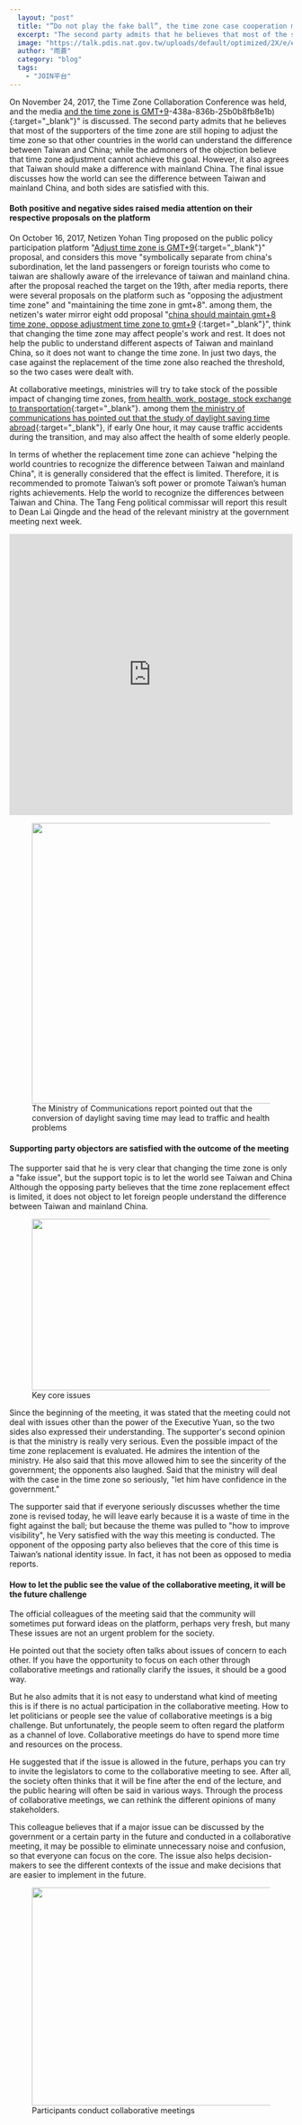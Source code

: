 ```yaml
---
  layout: "post"
  title: "”Do not play the fake ball”, the time zone case cooperation meeting is both positive and negative"
  excerpt: "The second party admits that he believes that most of the supporters of the time zone are still hoping to adjust the time zone so that other countries in the world can understand the difference between Taiwan and China; while the admoners of the objection believe that time zone adjustment cannot achieve this goal. However, it also agrees that Taiwan should make a difference with mainland China. The final issue discusses how the world can see the difference between Taiwan and mainland China, and both sides are satisfied with this."
  image: "https://talk.pdis.nat.gov.tw/uploads/default/optimized/2X/e/e52c6cc4ed8dbdcf6acd68b64c6ad0ed5ef86efe_1_682x499.png"
  author: "雨蒼"
  category: "blog"
  tags: 
    - "JOIN平台"
---
```



On November 24, 2017, the Time Zone Collaboration Conference was held, and the media [and the time zone is GMT+9](https://join.gov.tw/idea/detail/90028e3c-f785)-438a-836b-25b0b8fb8e1b){:target=&quot;_blank&quot;}&quot; is discussed. The second party admits that he believes that most of the supporters of the time zone are still hoping to adjust the time zone so that other countries in the world can understand the difference between Taiwan and China; while the admoners of the objection believe that time zone adjustment cannot achieve this goal. However, it also agrees that Taiwan should make a difference with mainland China. The final issue discusses how the world can see the difference between Taiwan and mainland China, and both sides are satisfied with this. 

#### Both positive and negative sides raised media attention on their respective proposals on the platform

On October 16, 2017, Netizen Yohan Ting proposed on the public policy participation platform &quot;[Adjust time zone is GMT+9](https_join.gov.tw/idea/detail/90028e3c-f785-438a-836b-25b0b8fb8e1b){:target=&quot;_blank&quot;}&quot; proposal, and considers this move &quot;symbolically separate from china&#39;s subordination, let the land passengers or foreign tourists who come to taiwan are shallowly aware of the irrelevance of taiwan and mainland china. after the proposal reached the target on the 19th, after media reports, there were several proposals on the platform such as &quot;opposing the adjustment time zone&quot; and &quot;maintaining the time zone in gmt+8&quot;. among them, the netizen&#39;s water mirror eight odd proposal &quot;[china should maintain gmt+8 time zone, oppose adjustment time zone to gmt+9](https://join.gov.tw/idea/detail/ed306cd5-420c-44b6-aacc-b5061b0799dc) {:target=&quot;_blank&quot;}&quot;, think that changing the time zone may affect people&#39;s work and rest. It does not help the public to understand different aspects of Taiwan and mainland China, so it does not want to change the time zone. In just two days, the case against the replacement of the time zone also reached the threshold, so the two cases were dealt with. 

At collaborative meetings, ministries will try to take stock of the possible impact of changing time zones, [from health, work, postage, stock exchange to transportation](https://realtimeboard.com/app/board/o9j_k0utgyc=/){:target=&quot;_blank&quot;}. among them [the ministry of communications has pointed out that the study of daylight saving time abroad](https://issuu.com/pdis.tw/docs/2017-11-24________________.pptx_e7f524baa0bd0c){:target=&quot;_blank&quot;}, if early One hour, it may cause traffic accidents during the transition, and may also affect the health of some elderly people. 

In terms of whether the replacement time zone can achieve &quot;helping the world countries to recognize the difference between Taiwan and mainland China&quot;, it is generally considered that the effect is limited. Therefore, it is recommended to promote Taiwan’s soft power or promote Taiwan’s human rights achievements. Help the world to recognize the differences between Taiwan and China. The Tang Feng political commissar will report this result to Dean Lai Qingde and the head of the relevant ministry at the government meeting next week. 

 <iframe width="100%" height="500" title="Realtimeboard" src="https://realtimeboard.com/app/embed/o9J_k0UTgYc=/?&pres=1" frameborder="0" scrolling="no" allowfullscreen></iframe> 

 <figure> 
 <img src="/assets/imgs/e52c6cc4ed8dbdcf6acd68b64c6ad0ed5ef86efe.png" width="682" height="499"> 
 <figcaption> The Ministry of Communications report pointed out that the conversion of daylight saving time may lead to traffic and health problems </figcaption> 
 </figure> 

#### Supporting party objectors are satisfied with the outcome of the meeting

The supporter said that he is very clear that changing the time zone is only a &quot;fake issue&quot;, but the support topic is to let the world see Taiwan and China Although the opposing party believes that the time zone replacement effect is limited, it does not object to let foreign people understand the difference between Taiwan and mainland China. 

 <figure> 
 <img src="https://talk.pdis.nat.gov.tw/uploads/default/original/2X/b/b9a8835b7d688465019291cd3bd5ebe767c101e9.png" width="690" height="305"> 
 <figcaption> Key core issues </figcaption> 
 </figure> 

 Since the beginning of the meeting, it was stated that the meeting could not deal with issues other than the power of the Executive Yuan, so the two sides also expressed their understanding. The supporter&#39;s second opinion is that the ministry is really very serious. Even the possible impact of the time zone replacement is evaluated. He admires the intention of the ministry. He also said that this move allowed him to see the sincerity of the government; the opponents also laughed. Said that the ministry will deal with the case in the time zone so seriously, &quot;let him have confidence in the government.&quot; 

The supporter said that if everyone seriously discusses whether the time zone is revised today, he will leave early because it is a waste of time in the fight against the ball; but because the theme was pulled to &quot;how to improve visibility&quot;, he Very satisfied with the way this meeting is conducted. The opponent of the opposing party also believes that the core of this time is Taiwan’s national identity issue. In fact, it has not been as opposed to media reports. 

#### How to let the public see the value of the collaborative meeting, it will be the future challenge

The official colleagues of the meeting said that the community will sometimes put forward ideas on the platform, perhaps very fresh, but many These issues are not an urgent problem for the society. 

He pointed out that the society often talks about issues of concern to each other. If you have the opportunity to focus on each other through collaborative meetings and rationally clarify the issues, it should be a good way. 

But he also admits that it is not easy to understand what kind of meeting this is if there is no actual participation in the collaborative meeting. How to let politicians or people see the value of collaborative meetings is a big challenge. But unfortunately, the people seem to often regard the platform as a channel of love. Collaborative meetings do have to spend more time and resources on the process. 

He suggested that if the issue is allowed in the future, perhaps you can try to invite the legislators to come to the collaborative meeting to see. After all, the society often thinks that it will be fine after the end of the lecture, and the public hearing will often be said in various ways. Through the process of collaborative meetings, we can rethink the different opinions of many stakeholders. 

This colleague believes that if a major issue can be discussed by the government or a certain party in the future and conducted in a collaborative meeting, it may be possible to eliminate unnecessary noise and confusion, so that everyone can focus on the core. The issue also helps decision-makers to see the different contexts of the issue and make decisions that are easier to implement in the future. 

 <figure> 
 <img src="https://talk.pdis.nat.gov.tw/uploads/default/original/2X/7/791b363d0f996a9e91308e27ea5e14c8ea0c9000.JPG" width="690" height="388"> 
 <figcaption> Participants conduct collaborative meetings </figcaption> 
 </figure> 
